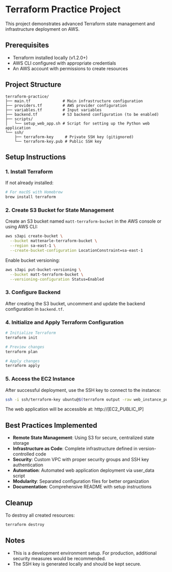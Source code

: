 # Terraform Practice Project

This project demonstrates advanced Terraform state management and infrastructure deployment on AWS.

## Prerequisites

- Terraform installed locally (v1.2.0+)
- AWS CLI configured with appropriate credentials
- An AWS account with permissions to create resources

## Project Structure

```
terraform-practice/
├── main.tf              # Main infrastructure configuration
├── providers.tf         # AWS provider configuration
├── variables.tf         # Input variables
├── backend.tf           # S3 backend configuration (to be enabled)
├── scripts/
│   └── setup_web_app.sh # Script for setting up the Python web application
└── ssh/
    ├── terraform-key     # Private SSH key (gitignored)
    └── terraform-key.pub # Public SSH key
```

## Setup Instructions

### 1. Install Terraform

If not already installed:

```bash
# For macOS with Homebrew
brew install terraform
```

### 2. Create S3 Bucket for State Management

Create an S3 bucket named `matt-terraform-bucket` in the AWS console or using AWS CLI:

```bash
aws s3api create-bucket \
  --bucket mattenarle-terraform-bucket \
  --region sa-east-1 \
  --create-bucket-configuration LocationConstraint=sa-east-1
```

Enable bucket versioning:

```bash
aws s3api put-bucket-versioning \
  --bucket matt-terraform-bucket \
  --versioning-configuration Status=Enabled
```

### 3. Configure Backend

After creating the S3 bucket, uncomment and update the backend configuration in `backend.tf`.

### 4. Initialize and Apply Terraform Configuration

```bash
# Initialize Terraform
terraform init

# Preview changes
terraform plan

# Apply changes
terraform apply
```

### 5. Access the EC2 Instance

After successful deployment, use the SSH key to connect to the instance:

```bash
ssh -i ssh/terraform-key ubuntu@$(terraform output -raw web_instance_public_ip)
```

The web application will be accessible at: http://[EC2_PUBLIC_IP]

## Best Practices Implemented

- **Remote State Management**: Using S3 for secure, centralized state storage
- **Infrastructure as Code**: Complete infrastructure defined in version-controlled code
- **Security**: Custom VPC with proper security groups and SSH key authentication
- **Automation**: Automated web application deployment via user_data script
- **Modularity**: Separated configuration files for better organization
- **Documentation**: Comprehensive README with setup instructions

## Cleanup

To destroy all created resources:

```bash
terraform destroy
```

## Notes

- This is a development environment setup. For production, additional security measures would be recommended.
- The SSH key is generated locally and should be kept secure.
